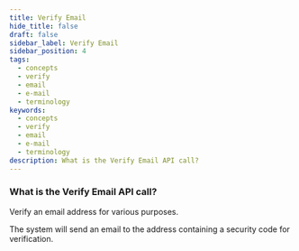 ```yaml
---
title: Verify Email
hide_title: false
draft: false
sidebar_label: Verify Email
sidebar_position: 4
tags:
  - concepts
  - verify
  - email
  - e-mail
  - terminology
keywords:
  - concepts
  - verify
  - email
  - e-mail
  - terminology
description: What is the Verify Email API call?
---
```


### What is the Verify Email API call?

Verify an email address for various purposes.

The system will send an email to the address containing a security code for verification.
